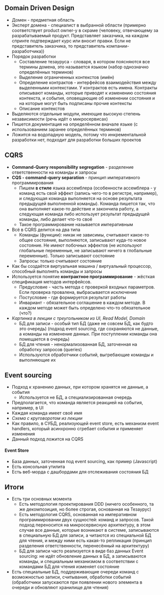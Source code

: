 ## Domain Driven Design
- Домен - предметная область
- Эксперт домена - специалист в выбранной области (примерно соответствует product owner-у в скраме (человеку, отвечающему за разрабатываемый продукт. Представляет заказчика, на каждом спринте подтверждает курс или вносит правки. Если не представитель заказчика, то представитель компании-разработчика))
- Порядок разработки
	- Составление тезауруса - словаря, в котором поясняются все термины домена, это называется языком (набор однозначно определённых терминов)
	- Выделение ограниченных контекстов (имён)
	- Определение контрактов - интерфейсов взаимодействия между выделенными контекстами. У контрактов есть имена. Контракты описывают команды, которые приводят к изменению состояния контекста, и события, оповещающие об изменении состояния и на которые могут быть подписаны прочие контексты
	- Описание контекстов
- Выделяются отдельные модули, имеющие высокую степень независимости (речь идёт о микросервисах)
- Пишется документация на определённом вначале языке (с использованием заранее определённых терминов)
- Ложится на водопадную модель, потому что инкрементальной разработки нет, подходит для разработки больших проектов
## CQRS
- **Command-Query responsibility segregation** - разделение ответственности на команды и запросы
- **CQS - command-query separation** - принцип императивного программирования
	- Пишем **в стиле** языка ассемблера (особенности ассемблера - у команд есть свой эффект (запись чего-то в регистре, например), и следующая команда выполняется на основе результата предыдущей выполненной команды). Команда пишется так, что она выполняет какое-то действие и закончила работу, а следующая команда либо использует результат предыдущей команды, либо делает что-то своё
	- Такое программирование называется императивным
- Всё в CQRS делится на два типа
	- Команды (функции): никак не зависимы, считывают какое-то общее состояние, выполняются, записывают куда-то новое состояние. Не имеют побочных эффектов (не используют глобальные переменные, не записывают ничего в глобальные переменные). Только записывают состояние
	- Запросы: только считывают состояние
- Как бы создаётся виртуальная машина / виртуальный процессор, способный выполнять команды и запросы
- Используется понятие **контрактное программирование** - жёсткая спецификация методов интерфейсов.
	- Предусловие - часть метода с проверкой входных параметров. Если проверка провалена, выбрасывается исключение
	- Постусловие - где формируется результат работы
	- Инвариант - обязательное соглашение в каждом методе. В каждом методе может быть определено что-то обязательное (что?)
- *Картинка в лекции с треугольником из UI, Read Model, Domain*
	- БД для записи - особый тип БД (даже не совсем БД, как будто это очередь) (подход event sourcing, где сохраняются не данные, а команды на изменение данных. При поступлении команды она помещается в очередь)
	- БД для чтения - ненормализованная БД, заточенная на обработку запросов (queries)
	- Используются обработчики событий, выгребающие команды и выполняющие их
## Event sourcing
- Подход к хранению данных, при котором хранятся не данные, а события
	- Используется не БД, а специализированная очередь
- Предполагается, что команда является реакцией на события, например, в UI
- Каждая команда имеет своё имя
- *Схема с круговоротом из лекции*
- Как правило, в СУБД, реализующей event store, есть механизм event handlers, который асинхронно сгребает события и применяет изменения
- Данный подход ложится на CQRS
#### Event Store
- База данных, заточенная под event sourcing, как пример (Javascript)
- Есть консольная утилита
- Есть веб-морда с дашбордами для отслеживания состояния БД
## Итоги
- Есть три основных момента
	- Есть методология проектирования DDD (ничего особенного, та же декомпозиция, но более строгая, основанная на Тезаурус)
	- Есть методология CQRS, основанная на императивном программировании двух сущностей: команд и запросов. Такой подход переносится на микросервисную архитектуру, в этом случае все данные, которые возникают в системе, записываются в специальную БД для записи, а читаются из специальной БД для чтения, и между ними есть какая-то репликация (принцип разделения ответственности, перенесённый на архитектуру)
	- БД для записи часто реализуется в виде баз данных Event sourcing: не идёт обновление данных в БД, а записываются команды, и специальным механизмом в соответствии с командами БД для чтения изменяет состояние
- Есть специальные БД, поддерживающие очереди команд с возможностью записи, считывания, обработки событий (обработчики запускаются при появлении нового элемента в очереди и обновляют хранилище для чтения)